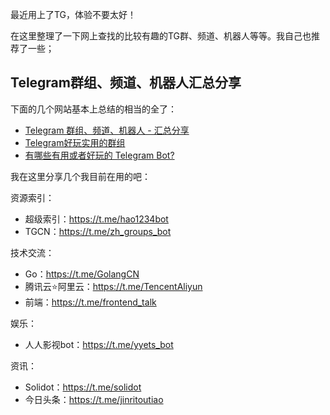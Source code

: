 最近用上了TG，体验不要太好！

在这里整理了一下网上查找的比较有趣的TG群、频道、机器人等等。我自己也推荐了一些；



## **Telegram群组、频道、机器人汇总分享**

下面的几个网站基本上总结的相当的全了：

- [Telegram 群组、频道、机器人 - 汇总分享](https://congcong0806.github.io/2018/04/24/Telegram)
- [Telegram好玩实用的群组](https://www.izheteng.site/2019/09/21/2019-09-21-Telegram好玩实用的群组/)
- [有哪些有用或者好玩的 Telegram Bot?](https://www.zhihu.com/question/44331315)

我在这里分享几个我目前在用的吧：

资源索引：

- 超级索引：https://t.me/hao1234bot
- TGCN：https://t.me/zh_groups_bot

技术交流：

- Go：https://t.me/GolangCN
- 腾讯云⭐阿里云：https://t.me/TencentAliyun
- 前端：https://t.me/frontend_talk

娱乐：

- 人人影视bot：https://t.me/yyets_bot

资讯：

- Solidot：https://t.me/solidot
- 今日头条：https://t.me/jinritoutiao